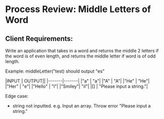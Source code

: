 # Process Review: Middle Letters of Word 
## Client Requirements:
Write an application that takes in a word and returns the middle 2 letters if the word is of even length, and returns the middle letter if word is of odd length.

Example: middleLetter("test) should output "es"

|INPUT   | OUTPUT||
|-------|-------|
|"a"     |  "a"|
|"A"     |  "A"|
|"He"    |  "He"|
|"Her"   |  "e"|
|"Hello" | "l"|
|"Smiley"| "il"|
|[]      | "Please input a string."|

Edge case:
- string not inputted. e.g. Input an array. Throw error "Please input a string."
